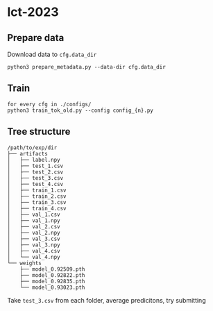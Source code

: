 # lct-2023

## Prepare data
Download data to ```cfg.data_dir```

```python3 prepare_metadata.py --data-dir cfg.data_dir```

## Train

```
for every cfg in ./configs/
python3 train_tok_old.py --config config_{n}.py
```

## Tree structure 

```
/path/to/exp/dir
├── artifacts
│   ├── label.npy
│   ├── test_1.csv
│   ├── test_2.csv
│   ├── test_3.csv
│   ├── test_4.csv
│   ├── train_1.csv
│   ├── train_2.csv
│   ├── train_3.csv
│   ├── train_4.csv
│   ├── val_1.csv
│   ├── val_1.npy
│   ├── val_2.csv
│   ├── val_2.npy
│   ├── val_3.csv
│   ├── val_3.npy
│   ├── val_4.csv
│   └── val_4.npy
└── weights
    ├── model_0.92509.pth
    ├── model_0.92822.pth
    ├── model_0.92835.pth
    └── model_0.93023.pth
```

Take ```test_3.csv``` from each folder, average predicitons, try submitting
